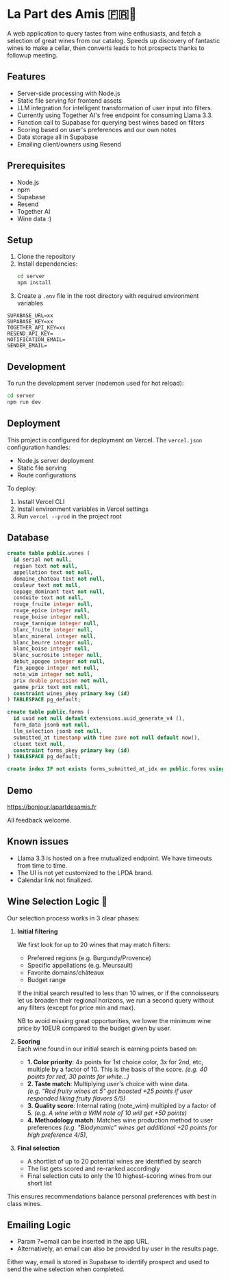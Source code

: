 # La Part des Amis 🇫🇷🍷

A web application to query tastes from wine enthusiasts, and fetch a selection of great wines from our catalog.
Speeds up discovery of fantastic wines to make a cellar, then converts leads to hot prospects thanks to followup meeting.

## Features

- Server-side processing with Node.js
- Static file serving for frontend assets
- LLM integration for intelligent transformation of user input into filters.
- Currently using Together AI's free endpoint for consuming Llama 3.3.
- Function call to Supabase for querying best wines based on filters
- Scoring based on user's preferences and our own notes
- Data storage all in Supabase
- Emailing client/owners using Resend

## Prerequisites

- Node.js
- npm
- Supabase
- Resend
- Together AI
- Wine data :) 

## Setup

1. Clone the repository
2. Install dependencies:
   ```bash
   cd server
   npm install
   ```
3. Create a `.env` file in the root directory with required environment variables

```
SUPABASE_URL=xx
SUPABASE_KEY=xx
TOGETHER_API_KEY=xx
RESEND_API_KEY=
NOTIFICATION_EMAIL=
SENDER_EMAIL=
```

## Development

To run the development server (nodemon used for hot reload):

```bash
cd server
npm run dev
```

## Deployment

This project is configured for deployment on Vercel. The `vercel.json` configuration handles:
- Node.js server deployment
- Static file serving
- Route configurations

To deploy:
1. Install Vercel CLI
2. Install environment variables in Vercel settings
3. Run `vercel --prod` in the project root

## Database

```sql
create table public.wines (
  id serial not null,
  region text not null,
  appellation text not null,
  domaine_chateau text not null,
  couleur text not null,
  cepage_dominant text not null,
  conduite text not null,
  rouge_fruite integer null,
  rouge_epice integer null,
  rouge_boise integer null,
  rouge_tannique integer null,
  blanc_fruite integer null,
  blanc_mineral integer null,
  blanc_beurre integer null,
  blanc_boise integer null,
  blanc_sucrosite integer null,
  debut_apogee integer not null,
  fin_apogee integer not null,
  note_wim integer not null,
  prix double precision not null,
  gamme_prix text not null,
  constraint wines_pkey primary key (id)
) TABLESPACE pg_default;

create table public.forms (
  id uuid not null default extensions.uuid_generate_v4 (),
  form_data jsonb not null,
  llm_selection jsonb not null,
  submitted_at timestamp with time zone not null default now(),
  client text null,
  constraint forms_pkey primary key (id)
) TABLESPACE pg_default;

create index IF not exists forms_submitted_at_idx on public.forms using btree (submitted_at desc) TABLESPACE pg_default;

```


## Demo

https://bonjour.lapartdesamis.fr

All feedback welcome.

## Known issues

- Llama 3.3 is hosted on a free mutualized endpoint. We have timeouts from time to time.
- The UI is not yet customized to the LPDA brand.
- Calendar link not finalized.

## Wine Selection Logic 🍇

Our selection process works in 3 clear phases:

1. **Initial filtering**  
   
   We first look for up to 20 wines that may match filters:
   - Preferred regions (e.g. Burgundy/Provence)
   - Specific appellations (e.g. Meursault)
   - Favorite domains/châteaux
   - Budget range

   If the initial search resulted to less than 10 wines, or if the connoisseurs let us broaden their regional horizons, we run a second query without any filters (except for price min and max).

   NB to avoid missing great opportunities, we lower the minimum wine price by 10EUR compared to the budget given by user.

2. **Scoring**  
   Each wine found in our initial search is earning points based on:
   - **1. Color priority**: 4x points for 1st choice color, 3x for 2nd, etc, multiple by a factor of 10. This is the basis of the score.
      *(e.g. 40 points for red, 30 points for white...)*
   - **2. Taste match**: Multiplying user's choice with wine data.  
     *(e.g. "Red fruity wines at 5" get boosted +25 points if user responded liking fruity flavors 5/5)*
   - **3. Quality score**: Internal rating (note_wim) multipled by a factor of 5.
      *(e.g. A wine with a WIM note of 10 will get +50 points)*
   - **4. Methodology match**: Matches wine production method to user preferences
     *(e.g. "Biodynamic" wines get additional +20 points for high preference 4/5)*,

3. **Final selection**  
   - A shortlist of up to 20 potential wines are identified by search
   - The list gets scored and re-ranked accordingly
   - Final selection cuts to only the 10 highest-scoring wines from our short list

This ensures recommendations balance personal preferences with best in class wines.

## Emailing Logic

- Param ?=email can be inserted in the app URL.
- Alternatively, an email can also be provided by user in the results page. 

 Either way, email is stored in Supabase to identify prospect and used to send the wine selection when completed.
